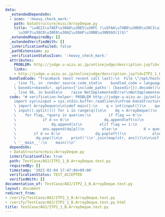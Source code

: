 ```yaml
---
data:
  _extendedDependsOn:
  - icon: ':heavy_check_mark:'
    path: DataStructure/misc/ArrayDeque.py
    title: "\u4E21\u7AEF\u30AD\u30E5\u30FC (\u5FAA\u74B0\u30D0\u30C3\u30D5\u30A1/\u30E9\
      \u30F3\u30C0\u30E0\u30A2\u30AF\u30BB\u30B9$O(1)$)"
  _extendedRequiredBy: []
  _extendedVerifiedWith: []
  _isVerificationFailed: false
  _pathExtension: py
  _verificationStatusIcon: ':heavy_check_mark:'
  attributes:
    PROBLEM: http://judge.u-aizu.ac.jp/onlinejudge/description.jsp?id=ITP2_1_B
    links:
    - http://judge.u-aizu.ac.jp/onlinejudge/description.jsp?id=ITP2_1_B
  bundledCode: "Traceback (most recent call last):\n  File \"/opt/hostedtoolcache/Python/3.9.5/x64/lib/python3.9/site-packages/onlinejudge_verify/documentation/build.py\"\
    , line 71, in _render_source_code_stat\n    bundled_code = language.bundle(stat.path,\
    \ basedir=basedir, options={'include_paths': [basedir]}).decode()\n  File \"/opt/hostedtoolcache/Python/3.9.5/x64/lib/python3.9/site-packages/onlinejudge_verify/languages/python.py\"\
    , line 96, in bundle\n    raise NotImplementedError\nNotImplementedError\n"
  code: "# verification-helper: PROBLEM http://judge.u-aizu.ac.jp/onlinejudge/description.jsp?id=ITP2_1_B\n\
    import sys\ninput = sys.stdin.buffer.readline\n\nfrom DataStructure.misc.ArrayDeque\
    \ import ArrayDeque\n\n\ndef main():\n    q = int(input())\n    queries = [list(map(int,\
    \ input().split())) for i in range(q)]\n\n    dq = ArrayDeque()\n    ans = []\n\
    \    for flag, *query in queries:\n        if flag == 0:\n            d, x = query\n\
    \            if d == 0:\n                dq.appendleft(x)\n            else:\n\
    \                dq.append(x)\n        elif flag == 1:\n            p = query[0]\n\
    \            ans.append(dq[p])\n        else:\n            d = query[0]\n    \
    \        if d == 0:\n                dq.popleft()\n            else:\n       \
    \         dq.pop()\n\n    print('\\n'.join(map(str, ans)))\n\n\nif __name__ ==\
    \ '__main__':\n    main()\n"
  dependsOn:
  - DataStructure/misc/ArrayDeque.py
  isVerificationFile: true
  path: TestCase/AOJ/ITP2_1_B.ArrayDeque.test.py
  requiredBy: []
  timestamp: '2021-02-04 17:47:04+09:00'
  verificationStatus: TEST_ACCEPTED
  verifiedWith: []
documentation_of: TestCase/AOJ/ITP2_1_B.ArrayDeque.test.py
layout: document
redirect_from:
- /verify/TestCase/AOJ/ITP2_1_B.ArrayDeque.test.py
- /verify/TestCase/AOJ/ITP2_1_B.ArrayDeque.test.py.html
title: TestCase/AOJ/ITP2_1_B.ArrayDeque.test.py
---
```

